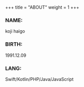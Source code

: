 +++
title = "ABOUT"
weight = 1
+++

### NAME: 
koji haigo

### BIRTH:
1991.12.09

### LANG:
Swift/Kotlin/PHP/Java/JavaScript
